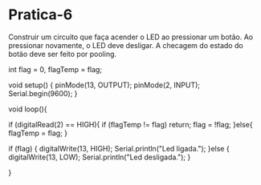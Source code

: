 # Pratica-6
Construir um circuito que faça acender o LED ao pressionar um botão. Ao pressionar novamente, o LED deve desligar. A checagem do estado do botão deve ser feito por pooling. 

int flag = 0, flagTemp = flag;

void setup()
{
  pinMode(13, OUTPUT);
  pinMode(2, INPUT);
  Serial.begin(9600);
}

void loop(){
  
  if (digitalRead(2) == HIGH){
    if (flagTemp != flag) return;
  	flag = !flag;
  }else{
  	flagTemp = flag;
  }
  
  if (flag) {
    digitalWrite(13, HIGH);
    Serial.println("Led ligada.");
  }else {
    digitalWrite(13, LOW);
    Serial.println("Led desligada.");
  }
    
} 
